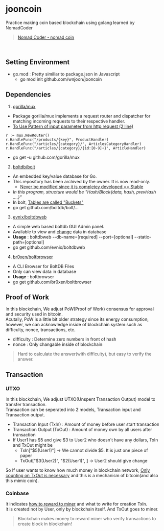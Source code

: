 # jooncoin
Practice making coin based blockchain using golang learned by NomadCoder

> [Nomad Coder - nomad coin](https://nomadcoders.co/nomadcoin/lobby)

<br>

## Setting Environment

- go.mod : Pretty simillar to package.json in Javascript
	- go mod init github.com/wnjoon/jooncoin

## Dependencies

1. [gorilla/mux](https://github.com/gorilla/mux)
- Package gorilla/mux implements a request router and dispatcher for matching incoming requests to their respective handler.
- <u>To Use Pattern of input parameter from http request (2 line)</u>
```
r := mux.NewRouter()
r.HandleFunc("/products/{key}", ProductHandler)
r.HandleFunc("/articles/{category}/", ArticlesCategoryHandler)
r.HandleFunc("/articles/{category}/{id:[0-9]+}", ArticleHandler)
```
- go get -u github.com/gorilla/mux

2. [boltdb/bolt](https://github.com/boltdb/bolt)
- An embedded key/value database for Go.
- This repository has been archived by the owner. It is now read-only.
	- <u>Never be modified since it is completey developed == Stable </u>
- <i>In this program, structure would be "Hash/Block{data, hash, prevHash ....}"</i>
- In bolt, <u>Tables are called "Buckets"</u>
- go get github.com/boltdb/bolt/...

3. [evnix/boltdbweb](https://github.com/evnix/boltdbweb)
- A simple web based boltdb GUI Admin panel.
- Available to view and <u>change</u> data in database
- **Usage** : boltdbweb --db-name=<DBfilename>[required] --port=<port>[optional] --static-path=<static-path>[optional]
- go get github.com/evnix/boltdbweb

4. [br0xen/boltbrowser](https://github.com/br0xen/boltbrowser)
- A CLI Browser for BoltDB Files
- Only can view data in database
- **Usage** : boltbrowser <filename>
- go get github.com/br0xen/boltbrowser

## Proof of Work

In this blockchain, We adjust PoW(Proof of Work) consensus for approval and security used in bitcoin.  
Acutally, PoW is a little bit older strategy since its energy consumption, however, we can acknowledge inside of blockchain system such as difficulty, nonce, transactions, etc.  

- difficulty : Determine zero numbers in front of hash
- nonce : Only changable inside of blockchain

> Hard to calculate the answer(with difficulty), but easy to verify the answer.

## Transaction

### UTXO

In this blockchain, We adjust UTXO(Unspent Transaction Output) model to transfer transaction.  
Transaction can be seperated into 2 models, Transaction input and Transaction output.  
- Transaction Input (TxIn) : Amount of money before user start transaction
- Transaction Output (TxOut) : Amount of money own by all users after transaction
- If User1 has $5 and give $3 to User2 who doesn't have any dollars, TxIn and TxOut might be
	- TxIn["$5(User1)"] -> We cannot divide $5. It is just one piece of paper
	- TxOut["$3(User2)", "$2(User1)", ] -> User2 should give change

So If user wants to know how much money in blockchain network, <u>Only counting on TxOut is necessary</u> and this is a mechanism of bitcoin(and also this mimic coin).  

### Coinbase

It indicates <u>how to reward to miner</u> and what to write for creation TxIn.  
It is created not by User, only by blockchain itself. And TxOut goes to miner.  

> Blockchain makes money to reward miner who verify transactions to create block in blockchain!

 


